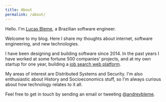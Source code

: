 ```yaml
---
title: About
permalink: /about/
---
```


Hello. I'm [Lucas Bleme](https://www.linkedin.com/in/andreybleme/), a Brazilian software engineer.

Welcome to my blog. Here I share my thoughts about internet, software engineering, and new technologies.

I have been designing and building software since 2014. In the past years I have worked at some fortune 500 companies' projects, and at my own startup for one year, building a [job search web platform](https://vulpi.com.br/).

My areas of interest are Distributed Systems and Security. I'm also enthusiastic about History and Socioeconomics stuff, so I'm always curious about how technology relates to it all.

Feel free to get in touch by sending an email or tweeting [@andreybleme](https://twitter.com/andreybleme).